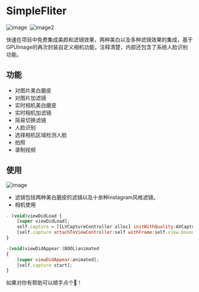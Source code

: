 # SimpleFliter
![image](https://github.com/hiETsang/SimpleFliter/blob/master/Image-2.gif)  ![image2](https://github.com/hiETsang/SimpleFliter/blob/master/Image.gif)

快速在项目中免费集成美颜和滤镜效果，两种美白以及多种滤镜效果的集成，基于GPUImage的再次封装自定义相机功能，注释清楚，内部还包含了系统人脸识别功能。

## 功能
* 对图片美白磨皮
* 对图片加滤镜
* 实时相机美白磨皮
* 实时相机加滤镜
* 简易切换滤镜
* 人脸识别
* 选择相机区域检测人脸
* 拍照
* 录制视频

## 使用
![image](https://github.com/hiETsang/SimpleFliter/blob/master/FEBFD875-C6F4-4FEF-BDA0-9CECBB62807D.png)
* 滤镜包括两种美白磨皮的滤镜以及十余种instagram风格滤镜。
* 相机使用
```javascript
- (void)viewDidLoad {
    [super viewDidLoad];
    self.capture = [[LVCaptureController alloc] initWithQuality:AVCaptureSessionPresetHigh position:LVCapturePositionFront enableRecording:YES];
    [self.capture attachToViewController:self withFrame:self.view.bounds];
}

-(void)viewDidAppear:(BOOL)animated
{
    [super viewDidAppear:animated];
    [self.capture start];
}
```

如果对你有帮助可以顺手点个🌟！
